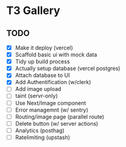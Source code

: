 # T3 Gallery

## TODO

- [x] Make it deploy (vercel)
- [x] Scaffold basic ui with mock data
- [x] Tidy up build process
- [x] Actually setup database (vercel postgres)
- [x] Attach database to UI
- [x] Add Authentification (w/clerk)
- [ ] Add image upload
- [ ] taint (servr-only)
- [ ] Use Next/Image component
- [ ] Error managemnt (w/ sentry)
- [ ] Routing/image page (parallel route)
- [ ] Delete button (w/ server actions)
- [ ] Analytics (posthag)
- [ ] Ratelimiting (upstash)
